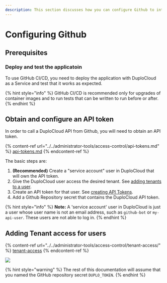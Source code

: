 ```yaml
---
description: This section discusses how you can configure Github to integrate with Duplo
---
```


# Configuring Github

## Prerequisites

### Deploy and test the applicatoin

To use GitHub CI/CD, you need to deploy the application with DuploCloud as a Service and test that it works as expected.

{% hint style="info" %}
GitHub CI/CD is recommended only for upgrades of container images and to run tests that can be written to run before or after.
{% endhint %}

## Obtain and configure an API token

In order to call a DuploCloud API from Github, you will need to obtain an API token.

{% content-ref url="../../administrator-tools/access-control/api-tokens.md" %}
[api-tokens.md](../../administrator-tools/access-control/api-tokens.md)
{% endcontent-ref %}

The basic steps are:

1. **(Recommended)** Create a "service account" user in DuploCloud that will own the API token.
2. Give the DuploCloud user access the desired tenant. See [adding tenants to a user](../../administrator-tools/access-control/tenant-access/#adding-tenant-access-for-a-user).
3. Create an API token for that user. See [creating API Tokens](../../administrator-tools/access-control/api-tokens.md).
4. Add a Github Repository secret that contains the DuploCloud API token.

{% hint style="info" %}
**Note:** A 'service account' user in DuploCloud is just a user whose user name is not an email address, such as `github-bot` or `my-api-user`. These users are not able to log in.
{% endhint %}

## Adding Tenant access for users

{% content-ref url="../../administrator-tools/access-control/tenant-access/" %}
[tenant-access](../../administrator-tools/access-control/tenant-access/)
{% endcontent-ref %}

![](<../../.gitbook/assets/Screen Shot 2022-02-24 at 2.32.57 PM.png>)

{% hint style="warning" %}
The rest of this documentation will assume that you named the GitHub repository secret `DUPLO_TOKEN`.
{% endhint %}

